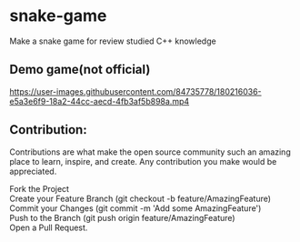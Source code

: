 # snake-game
Make a snake game for review  studied  C++ knowledge 

## Demo game(not official)


https://user-images.githubusercontent.com/84735778/180216036-e5a3e6f9-18a2-44cc-aecd-4fb3af5b898a.mp4





## Contribution:
Contributions are what make the open source community such an amazing place to learn, inspire, and create. Any contribution you make would be appreciated.

Fork the Project <br>
Create your Feature Branch (git checkout -b feature/AmazingFeature)<br>
Commit your Changes (git commit -m 'Add some AmazingFeature')<br>
Push to the Branch (git push origin feature/AmazingFeature)<br>
Open a Pull Request.
